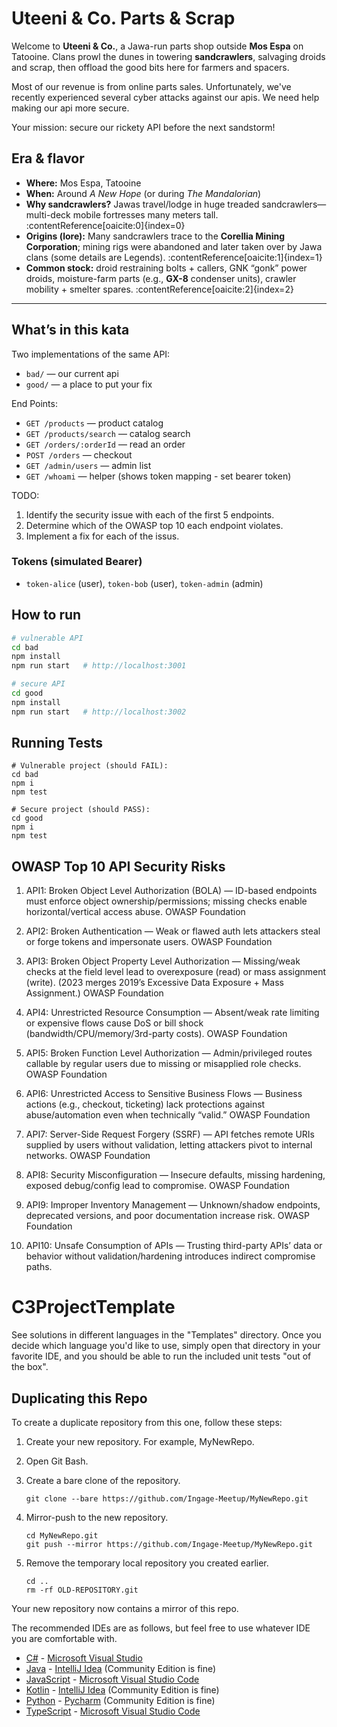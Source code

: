 # Uteeni & Co. Parts & Scrap 

Welcome to **Uteeni & Co.**, a Jawa-run parts shop outside **Mos Espa** on Tatooine. Clans prowl the dunes in towering **sandcrawlers**, salvaging droids and scrap, then offload the good bits here for farmers and spacers. 

Most of our revenue is from online parts sales. Unfortunately, we've recently experienced several cyber attacks against our apis. We need help making our api more secure.

Your mission: secure our rickety API before the next sandstorm!

## Era & flavor

- **Where:** Mos Espa, Tatooine  
- **When:** Around *A New Hope* (or during *The Mandalorian*)  
- **Why sandcrawlers?** Jawas travel/lodge in huge treaded sandcrawlers—multi-deck mobile fortresses many meters tall. :contentReference[oaicite:0]{index=0}  
- **Origins (lore):** Many sandcrawlers trace to the **Corellia Mining Corporation**; mining rigs were abandoned and later taken over by Jawa clans (some details are Legends). :contentReference[oaicite:1]{index=1}  
- **Common stock:** droid restraining bolts + callers, GNK “gonk” power droids, moisture-farm parts (e.g., **GX-8** condenser units), crawler mobility + smelter spares. :contentReference[oaicite:2]{index=2}

---

## What’s in this kata

Two implementations of the same API:

- `bad/` — our current api
- `good/` — a place to put your fix

End Points:
- `GET /products` — product catalog   
- `GET /products/search` — catalog search  
- `GET /orders/:orderId` — read an order  
- `POST /orders` — checkout  
- `GET /admin/users` — admin list  
- `GET /whoami` — helper (shows token mapping - set bearer token)

TODO:
1. Identify the security issue with each of the first 5 endpoints.
2. Determine which of the OWASP top 10 each endpoint violates.
3. Implement a fix for each of the issus.

### Tokens (simulated Bearer)
- `token-alice` (user), `token-bob` (user), `token-admin` (admin)


## How to run

```bash
# vulnerable API
cd bad
npm install
npm run start   # http://localhost:3001

# secure API
cd good
npm install
npm run start   # http://localhost:3002
```

## Running Tests
```
# Vulnerable project (should FAIL):
cd bad
npm i
npm test

# Secure project (should PASS):
cd good
npm i
npm test
```
## OWASP Top 10 API Security Risks
1. API1: Broken Object Level Authorization (BOLA) — ID-based endpoints must enforce object ownership/permissions; missing checks enable horizontal/vertical access abuse. 
OWASP Foundation

2. API2: Broken Authentication — Weak or flawed auth lets attackers steal or forge tokens and impersonate users. 
OWASP Foundation

3. API3: Broken Object Property Level Authorization — Missing/weak checks at the field level lead to overexposure (read) or mass assignment (write). (2023 merges 2019’s Excessive Data Exposure + Mass Assignment.) 
OWASP Foundation

4. API4: Unrestricted Resource Consumption — Absent/weak rate limiting or expensive flows cause DoS or bill shock (bandwidth/CPU/memory/3rd-party costs). 
OWASP Foundation

5. API5: Broken Function Level Authorization — Admin/privileged routes callable by regular users due to missing or misapplied role checks. 
OWASP Foundation

6. API6: Unrestricted Access to Sensitive Business Flows — Business actions (e.g., checkout, ticketing) lack protections against abuse/automation even when technically “valid.” 
OWASP Foundation

7. API7: Server-Side Request Forgery (SSRF) — API fetches remote URIs supplied by users without validation, letting attackers pivot to internal networks. 
OWASP Foundation

8. API8: Security Misconfiguration — Insecure defaults, missing hardening, exposed debug/config lead to compromise. 
OWASP Foundation

9. API9: Improper Inventory Management — Unknown/shadow endpoints, deprecated versions, and poor documentation increase risk. 
OWASP Foundation

10. API10: Unsafe Consumption of APIs — Trusting third-party APIs’ data or behavior without validation/hardening introduces indirect compromise paths.




# C3ProjectTemplate

See solutions in different languages in the "Templates" directory. Once you decide which language you'd like to use,
simply open that directory in your favorite IDE, and you should be able to run the included unit tests "out of the box".

## Duplicating this Repo

To create a duplicate repository from this one, follow these steps:

1. Create your new repository. For example, MyNewRepo.

2. Open Git Bash.

3. Create a bare clone of the repository.

    ```
    git clone --bare https://github.com/Ingage-Meetup/MyNewRepo.git
    ```

4. Mirror-push to the new repository.
  
    ```
    cd MyNewRepo.git
    git push --mirror https://github.com/Ingage-Meetup/MyNewRepo.git
    ```

5. Remove the temporary local repository you created earlier.

    ```
    cd ..
    rm -rf OLD-REPOSITORY.git
    ```

Your new repository now contains a mirror of this repo.

The recommended IDEs are as follows, but feel free to use whatever IDE you are comfortable with.

-   [C#](Templates/C%23) - [Microsoft Visual Studio](https://visualstudio.microsoft.com/vs/community/)
-   [Java](Templates/Java) - [IntelliJ Idea](https://www.jetbrains.com/idea/download) (Community Edition is fine)
-   [JavaScript](Templates/JavaScript) - [Microsoft Visual Studio Code](https://code.visualstudio.com/)
-   [Kotlin](Templates/Kotlin) - [IntelliJ Idea](https://www.jetbrains.com/idea/download) (Community Edition is fine)
-   [Python](Templates/Python) - [Pycharm](https://www.jetbrains.com/pycharm/download/?section=windows) (Community Edition is fine)
-   [TypeScript](Templates/TypeScript) - [Microsoft Visual Studio Code](https://code.visualstudio.com/)
